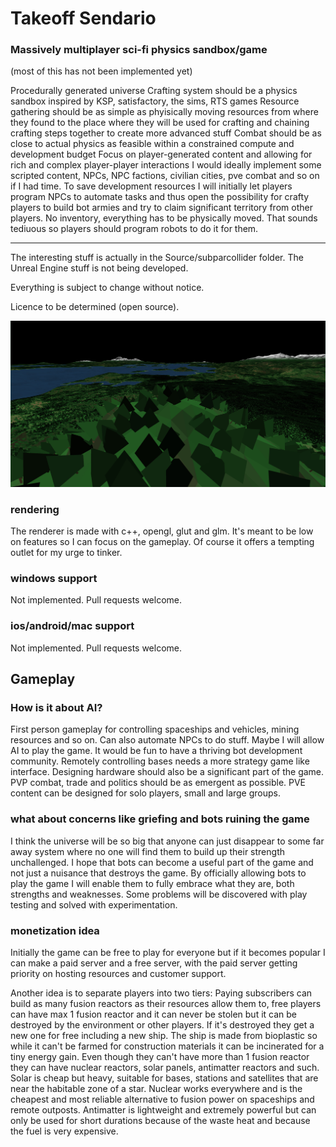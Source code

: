 # Takeoff Sendario

### Massively multiplayer sci-fi physics sandbox/game

(most of this has not been implemented yet)

Procedurally generated universe
Crafting system should be a physics sandbox inspired by KSP, satisfactory, the sims, RTS games
Resource gathering should be as simple as phyisically moving resources from where they found to the place where they will be used for crafting and chaining crafting steps together to create more advanced stuff
Combat should be as close to actual physics as feasible within a constrained compute and development budget
Focus on player-generated content and allowing for rich and complex player-player interactions
I would ideally implement some scripted content, NPCs, NPC factions, civilian cities, pve combat and so on if I had time.
To save development resources I will initially let players program NPCs to automate tasks and thus open the possibility for crafty players to build bot armies and try to claim significant territory from other players.
No inventory, everything has to be physically moved.
That sounds tediuous so players should program robots to do it for them.

----

The interesting stuff is actually in the Source/subparcollider folder.
The Unreal Engine stuff is not being developed.

Everything is subject to change without notice.

Licence to be determined (open source).


![screenshot](/Takeoff_000.jpg?raw=true "")



### rendering
The renderer is made with c++, opengl, glut and glm. It's meant to be low on features so I can focus on the gameplay. Of course it offers a tempting outlet for my urge to tinker.


### windows support
Not implemented. Pull requests welcome.

### ios/android/mac support
Not implemented. Pull requests welcome.

## Gameplay

### How is it about AI?

First person gameplay for controlling spaceships and vehicles, mining resources and so on. Can also automate NPCs
to do stuff. Maybe I will allow AI to play the game. It would be fun to have a thriving bot development community.
Remotely controlling bases needs a more strategy game like interface.
Designing hardware should also be a significant part of the game.
PVP combat, trade and politics should be as emergent as possible.
PVE content can be designed for solo players, small and large groups.


### what about concerns like griefing and bots ruining the game

I think the universe will be so big that anyone can just disappear to some far away system where no one will find them to build up their strength unchallenged.
I hope that bots can become a useful part of the game and not just a nuisance that destroys the game. By officially allowing bots to play the game I will enable them to fully embrace what they are, both strengths and weaknesses.
Some problems will be discovered with play testing and solved with experimentation.


### monetization idea

Initially the game can be free to play for everyone but if it becomes popular I can make a paid server and a free server, with the paid server getting priority on hosting resources and customer support.

Another idea is to separate players into two tiers: Paying subscribers can build as many fusion reactors as their resources allow them to, free players can have max 1 fusion reactor and it can never be stolen but it can be destroyed by the environment or other players. If it's destroyed they get a new one for free including a new ship. The ship is made from bioplastic so while it can't be farmed for construction materials it can be incinerated for a tiny energy gain. Even though they can't have more than 1 fusion reactor they can have nuclear reactors, solar panels, antimatter reactors and such. Solar is cheap but heavy, suitable for bases, stations and satellites that are near the habitable zone of a star. Nuclear works everywhere and is the cheapest and most reliable alternative to fusion power on spaceships and remote outposts. Antimatter is lightweight and extremely powerful but can only be used for short durations because of the waste heat and because the fuel is very expensive.








